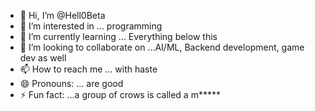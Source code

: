 - 👋 Hi, I’m @Hell0Beta
- 👀 I’m interested in ... programming 
- 🌱 I’m currently learning ... Everything below this
- 💞️ I’m looking to collaborate on ...AI/ML, Backend development, game dev as well
- 📫 How to reach me ... with haste
- 😄 Pronouns: ... are good
- ⚡ Fun fact: ...a group of crows is called a m*****

<!---
Hell0Beta/Hell0Beta is a ✨ special ✨ repository because its `README.md` (this file) appears on your GitHub profile.
You can click the Preview link to take a look at your changes.
--->
